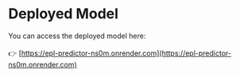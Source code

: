 # Deployed Model

You can access the deployed model here:  
 <br>
👉 [https://epl-predictor-ns0m.onrender.com](https://epl-predictor-ns0m.onrender.com)

